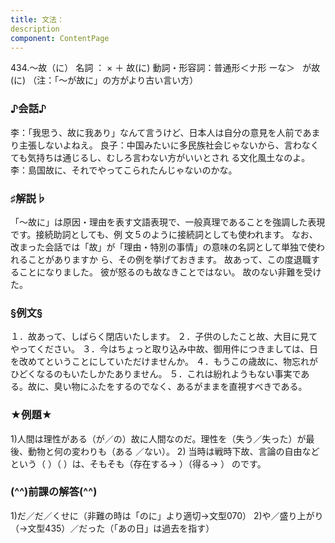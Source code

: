 ```yaml
---
title: 文法：
description
component: ContentPage
---
```



434.～故（に）
名詞 ： × ＋ 故(に)
動詞・形容詞：普通形＜ナ形 ーな＞   が故(に)
（注：「～が故に」の方がより古い言い方）  
### ♪会話♪
李：「我思う、故に我あり」なんて言うけど、日本人は自分の意見を人前であまり主張しないよねえ。
良子：中国みたいに多民族社会じゃないから、言わなくても気持ちは通じるし、むしろ言わない方がいいとされ る文化風土なのよ。
李：島国故に、それでやってこられたんじゃないのかな。
### ♯解説♭
「～故に」は原因・理由を表す文語表現で、一般真理であることを強調した表現です。接続助詞としても、例 文５のように接続詞としても使われます。
なお、改まった会話では「故」が「理由・特別の事情」の意味の名詞として単独で使われることがありますか
ら、その例を挙げておきます。
故あって、この度退職することになりました。
彼が怒るのも故なきことではない。
故のない非難を受けた。
### §例文§
１．故あって、しばらく閉店いたします。
２．子供のしたこと故、大目に見てやってください。
３．今はちょっと取り込み中故、御用件につきましては、日を改めてということにしていただけませんか。
４．もうこの歳故に、物忘れがひどくなるのもいたしかたありません。
５．これは紛れようもない事実である。故に、臭い物にふたをするのでなく、あるがままを直視すべきである。
### ★例題★
1)人間は理性がある（が／の）故に人間なのだ。理性を（失う／失った）が最後、動物と何の変わりも（ある
／ない）。
2) 当時は戦時下故、言論の自由などという（ ）（ ）は、そもそも（存在する→ ）（得る→ ）
のです。
### (^^)前課の解答(^^)
1)だ／だ／くせに（非難の時は「のに」より適切→文型070）
2)や／盛り上がり（→文型435）／だった（「あの日」は過去を指す）
